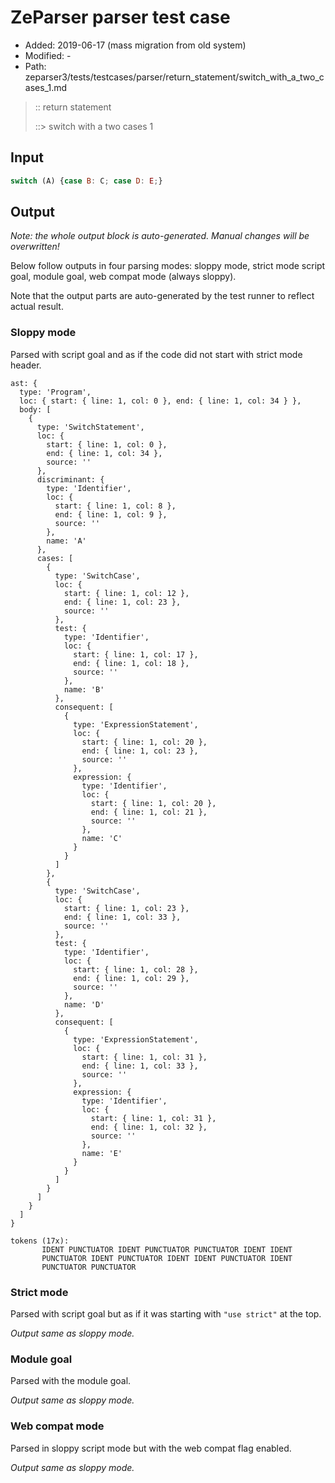 # ZeParser parser test case

- Added: 2019-06-17 (mass migration from old system)
- Modified: -
- Path: zeparser3/tests/testcases/parser/return_statement/switch_with_a_two_cases_1.md

> :: return statement
>
> ::> switch with a two cases 1

## Input

`````js
switch (A) {case B: C; case D: E;}
`````

## Output

_Note: the whole output block is auto-generated. Manual changes will be overwritten!_

Below follow outputs in four parsing modes: sloppy mode, strict mode script goal, module goal, web compat mode (always sloppy).

Note that the output parts are auto-generated by the test runner to reflect actual result.

### Sloppy mode

Parsed with script goal and as if the code did not start with strict mode header.

`````
ast: {
  type: 'Program',
  loc: { start: { line: 1, col: 0 }, end: { line: 1, col: 34 } },
  body: [
    {
      type: 'SwitchStatement',
      loc: {
        start: { line: 1, col: 0 },
        end: { line: 1, col: 34 },
        source: ''
      },
      discriminant: {
        type: 'Identifier',
        loc: {
          start: { line: 1, col: 8 },
          end: { line: 1, col: 9 },
          source: ''
        },
        name: 'A'
      },
      cases: [
        {
          type: 'SwitchCase',
          loc: {
            start: { line: 1, col: 12 },
            end: { line: 1, col: 23 },
            source: ''
          },
          test: {
            type: 'Identifier',
            loc: {
              start: { line: 1, col: 17 },
              end: { line: 1, col: 18 },
              source: ''
            },
            name: 'B'
          },
          consequent: [
            {
              type: 'ExpressionStatement',
              loc: {
                start: { line: 1, col: 20 },
                end: { line: 1, col: 23 },
                source: ''
              },
              expression: {
                type: 'Identifier',
                loc: {
                  start: { line: 1, col: 20 },
                  end: { line: 1, col: 21 },
                  source: ''
                },
                name: 'C'
              }
            }
          ]
        },
        {
          type: 'SwitchCase',
          loc: {
            start: { line: 1, col: 23 },
            end: { line: 1, col: 33 },
            source: ''
          },
          test: {
            type: 'Identifier',
            loc: {
              start: { line: 1, col: 28 },
              end: { line: 1, col: 29 },
              source: ''
            },
            name: 'D'
          },
          consequent: [
            {
              type: 'ExpressionStatement',
              loc: {
                start: { line: 1, col: 31 },
                end: { line: 1, col: 33 },
                source: ''
              },
              expression: {
                type: 'Identifier',
                loc: {
                  start: { line: 1, col: 31 },
                  end: { line: 1, col: 32 },
                  source: ''
                },
                name: 'E'
              }
            }
          ]
        }
      ]
    }
  ]
}

tokens (17x):
       IDENT PUNCTUATOR IDENT PUNCTUATOR PUNCTUATOR IDENT IDENT
       PUNCTUATOR IDENT PUNCTUATOR IDENT IDENT PUNCTUATOR IDENT
       PUNCTUATOR PUNCTUATOR
`````

### Strict mode

Parsed with script goal but as if it was starting with `"use strict"` at the top.

_Output same as sloppy mode._

### Module goal

Parsed with the module goal.

_Output same as sloppy mode._

### Web compat mode

Parsed in sloppy script mode but with the web compat flag enabled.

_Output same as sloppy mode._
